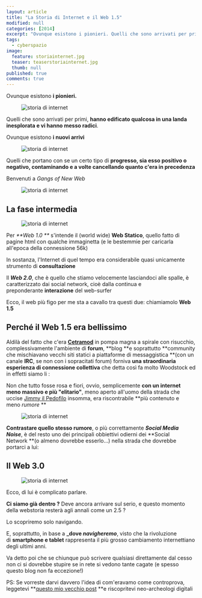 ```yaml
---
layout: article
title: "La Storia di Internet e il Web 1.5"
modified: null
categories: [2014]
excerpt: "Ovunque esistono i pionieri. Quelli che sono arrivati per primi, hanno edificato qualcosa in una landa inesplorata e vi hanno messo radici..."
tags:
  - cyberspazio
image: 
  feature: storiainternet.jpg
  teaser: teaserstoriainternet.jpg
  thumb: null
published: true
comments: true
---
```


Ovunque esistono **i pionieri.**  

<figure>
<img src="https://2.bp.blogspot.com/-PTqyFlh_Q2k/VE-HxC_PwbI/AAAAAAAAKpQ/306jPVlOd1w/s1600/gangsofweb1.png" alt="storia di internet">
</figure>  
  
Quelli che sono arrivati per primi, **hanno edificato qualcosa in una landa inesplorata e vi hanno messo radici**.  
  
Ovunque esistono **i nuovi arrivi**  

<figure>
<img src="https://4.bp.blogspot.com/-icHGaN0C6_8/VE-IBWb6CYI/AAAAAAAAKpY/4_ddbvuO9Jg/s1600/gangsofweb2.png" alt="storia di internet">
</figure>
  
Quelli che portano con se un certo tipo di **progresso, sia esso positivo o negativo, contaminando e a volte cancellando quanto c'era in precedenza**
  
Benvenuti a _Gangs of New Web_  

<figure>
<img src="https://1.bp.blogspot.com/-aIyRkScqVxw/VE9Pmo2q2sI/AAAAAAAAKoU/g8WjeltbmSU/s1600/historyoftheinternet-timeline.png" alt="storia di internet">
</figure>
    
## La fase intermedia

<figure>
<img src="https://4.bp.blogspot.com/-xz3gAQx3mCc/VE9dRuaaeAI/AAAAAAAAKo4/kCiH6ErVVbo/s1600/BASTA56K.png" alt="storia di internet">
</figure>
  
Per _**Web 1.0 **_ s'intende il (world wide) **Web Statico**, quello fatto di pagine html con qualche immaginetta (e le bestemmie per caricarla all'epoca della connessione 56k)  
  
In sostanza, l'Internet di quel tempo era considerabile quasi unicamente strumento di **consultazione**  
  
Il _**Web 2.0**_, che è quello che stiamo velocemente lasciandoci alle spalle, è caratterizzato dai social network, cioè dalla continua e preponderante **interazione** del web-surfer  
  
Ecco, il web più figo per me sta a cavallo tra questi due: chiamiamolo **Web 1.5**  

## Perché il Web 1.5 era bellissimo

 Aldilà del fatto che c'era [**Cetramod**](https://xabacadabra.com/2013/cetramod) in pompa magna a spirale con risucchio, complessivamente l'ambiente di **forum**, **blog **e soprattutto **community che mischiavano vecchi siti statici a piattaforme di messaggistica **(con un canale **IRC**, se non con i sopracitati forum) forniva **una straordinaria esperienza di connessione collettiva** che detta così fa molto Woodstock ed in effetti siamo li :  
  
Non che tutto fosse rosa e fiori, ovvio, semplicemente **con un internet meno massivo e più "elitario"**, meno aperto all'uomo della strada che uccise [Jimmy il Pedofilo](https://www.youtube.com/watch?v=jEiEZdY2kQA) insomma, era riscontrabile **più contenuto e meno _rumore_ **  

<figure>
<img src="https://1.bp.blogspot.com/-IuDSz2WFRIk/VE9YokchygI/AAAAAAAAKok/6TjLoaLcbpQ/s1600/noise.jpg" alt="storia di internet">
</figure>
  
**Contrastare quello stesso rumore**, o più correttamente **_Social Media Noise_**, è del resto uno dei principali obbiettivi odierni dei **Social Network **(o almeno dovrebbe esserlo...) nella strada che dovrebbe portarci a lui:  

## Il Web 3.0

<figure>
<img src="https://1.bp.blogspot.com/-X5l_nDX9OS4/VE-J9QpU69I/AAAAAAAAKpk/F4FPV0hw20k/s1600/web-3.jpg" alt="storia di internet">
</figure>
  
Ecco, di lui è complicato parlare.  
  
**Ci siamo già dentro ?** Deve ancora arrivare sul serio, e questo momento della webstoria resterà agli annali come un 2.5 ?    
  
Lo scopriremo solo navigando.  
  
E, soprattutto, in base a **_dove _navigheremo_**, visto che la rivoluzione di **smartphone e tablet** rappresenta il più grosso cambiamento internettiano degli ultimi anni.  
  
Va detto poi che se chiunque può scrivere qualsiasi direttamente dal cesso non ci si dovrebbe stupire se in rete si vedono tante cagate (e spesso questo blog non fa eccezione!)
  
PS: Se vorreste darvi davvero l'idea di com'eravamo come controprova, leggetevi **[questo mio vecchio post](https://xabacadabra.com/2013/web-archive-archeologia-cybernetica) **e riscopritevi neo-archeologi digitali